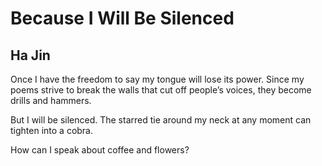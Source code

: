 # Because I Will Be Silenced
## Ha Jin
Once I have the freedom to say
my tongue will lose its power.
Since my poems strive to break the walls
that cut off people’s voices,
they become drills and hammers.

But I will be silenced.
The starred tie around my neck
at any moment can tighten into a cobra.

How can I speak about coffee and flowers?